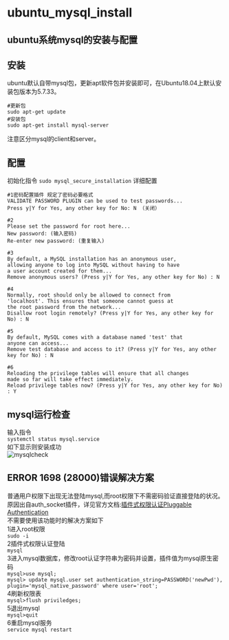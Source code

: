 # ubuntu_mysql_install
ubuntu系统mysql的安装与配置 
---

安装
---  
ubuntu默认自带mysql包，更新apt软件包并安装即可，在Ubuntu18.04上默认安装包版本为5.7.33。
```
#更新包
sudo apt-get update
#安装包
sudo apt-get install mysql-server
```
注意区分mysql的client和server。

配置
---
初始化指令
`sudo mysql_secure_installation`
详细配置
```
#1密码配置插件 规定了密码必要格式
VALIDATE PASSWORD PLUGIN can be used to test passwords...
Press y|Y for Yes, any other key for No: N （关闭）

#2
Please set the password for root here...
New password: (输入密码)
Re-enter new password: (重复输入)

#3
By default, a MySQL installation has an anonymous user,
allowing anyone to log into MySQL without having to have
a user account created for them...
Remove anonymous users? (Press y|Y for Yes, any other key for No) : N 

#4
Normally, root should only be allowed to connect from
'localhost'. This ensures that someone cannot guess at
the root password from the network...
Disallow root login remotely? (Press y|Y for Yes, any other key for No) : N 

#5
By default, MySQL comes with a database named 'test' that
anyone can access...
Remove test database and access to it? (Press y|Y for Yes, any other key for No) : N 

#6
Reloading the privilege tables will ensure that all changes
made so far will take effect immediately.
Reload privilege tables now? (Press y|Y for Yes, any other key for No) : Y 
``` 

mysql运行检查
---
输入指令  
`systemctl status mysql.service`  
如下显示则安装成功  
![mysqlcheck](https://user-images.githubusercontent.com/75117698/113504539-5da3fe80-956b-11eb-9634-fafe31574ace.png)  



ERROR 1698 (28000)错误解决方案
---
普通用户权限下出现无法登陆mysql,而root权限下不需密码验证直接登陆的状况。  
原因出自auth_socket插件，详见官方文档:[插件式权限认证Pluggable Authentication](https://dev.mysql.com/doc/refman/5.7/en/pluggable-authentication.html)  
不需要使用该功能时的解决方案如下  
1进入root权限  
`sudo -i`  
2插件式权限认证登陆  
`mysql`  
3进入mysql数据库，修改root认证字符串为密码并设置，插件值为mysql原生密码  
`mysql>use mysql;`  
`mysql> update mysql.user set authentication_string=PASSWORD('newPwd'), plugin='mysql_native_password' where user='root';`   
4刷新权限表  
`mysql>flush priviledges;`  
5退出mysql  
`mysql>quit`  
6重启mysql服务  
`service mysql restart`  

